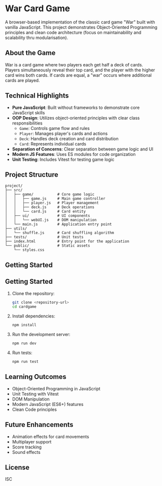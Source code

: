 # War Card Game

A browser-based implementation of the classic card game "War" built with vanilla JavaScript. This project demonstrates Object-Oriented Programming principles and clean code architecture (focus on maintainability and scalability thru modularisation).

## About the Game

War is a card game where two players each get half a deck of cards. Players simultaneously reveal their top card, and the player with the higher card wins both cards. If cards are equal, a "war" occurs where additional cards are played.

## Technical Highlights

- **Pure JavaScript**: Built without frameworks to demonstrate core JavaScript skills
- **OOP Design**: Utilizes object-oriented principles with clear class responsibilities
  - `Game`: Controls game flow and rules
  - `Player`: Manages player's cards and actions
  - `Deck`: Handles deck creation and card distribution
  - `Card`: Represents individual cards
- **Separation of Concerns**: Clear separation between game logic and UI
- **Modern JS Features**: Uses ES modules for code organization
- **Unit Testing**: Includes Vitest for testing game logic

## Project Structure
```
project/
├── src/
│   ├── game/           # Core game logic
│   │   ├── game.js     # Main game controller
│   │   ├── player.js   # Player management
│   │   ├── deck.js     # Deck operations
│   │   └── card.js     # Card entity
│   ├── ui/             # UI components
│   │   └── webUI.js    # DOM manipulation
│   └── main.js         # Application entry point
├── utils/
│   └── shuffle.js      # Card shuffling algorithm
├── tests/              # Unit tests
├── index.html          # Entry point for the application
└── public/             # Static assets
    └── styles.css
```

## Getting Started

## Getting Started

1. Clone the repository:
    ```bash
    git clone <repository-url>
    cd cardgame
    ```

2. Install dependencies:
    ```bash
    npm install
    ```

3. Run the development server:
    ```bash
    npm run dev
    ```

4. Run tests:
    ```bash
    npm run test
    ```

## Learning Outcomes

- Object-Oriented Programming in JavaScript
- Unit Testing with Vitest
- DOM Manipulation
- Modern JavaScript (ES6+) features
- Clean Code principles

## Future Enhancements

- Animation effects for card movements
- Multiplayer support
- Score tracking
- Sound effects

## License

ISC